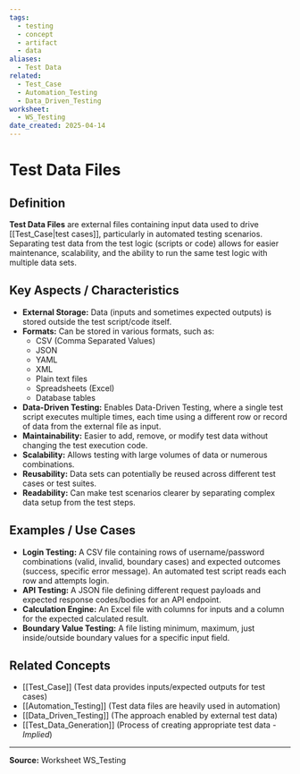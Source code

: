 ```yaml
---
tags:
  - testing
  - concept
  - artifact
  - data
aliases:
  - Test Data
related:
  - Test_Case
  - Automation_Testing
  - Data_Driven_Testing
worksheet:
  - WS_Testing
date_created: 2025-04-14
---
```

# Test Data Files

## Definition

**Test Data Files** are external files containing input data used to drive [[Test_Case|test cases]], particularly in automated testing scenarios. Separating test data from the test logic (scripts or code) allows for easier maintenance, scalability, and the ability to run the same test logic with multiple data sets.

## Key Aspects / Characteristics

- **External Storage:** Data (inputs and sometimes expected outputs) is stored outside the test script/code itself.
- **Formats:** Can be stored in various formats, such as:
    - CSV (Comma Separated Values)
    - JSON
    - YAML
    - XML
    - Plain text files
    - Spreadsheets (Excel)
    - Database tables
- **Data-Driven Testing:** Enables Data-Driven Testing, where a single test script executes multiple times, each time using a different row or record of data from the external file as input.
- **Maintainability:** Easier to add, remove, or modify test data without changing the test execution code.
- **Scalability:** Allows testing with large volumes of data or numerous combinations.
- **Reusability:** Data sets can potentially be reused across different test cases or test suites.
- **Readability:** Can make test scenarios clearer by separating complex data setup from the test steps.

## Examples / Use Cases

- **Login Testing:** A CSV file containing rows of username/password combinations (valid, invalid, boundary cases) and expected outcomes (success, specific error message). An automated test script reads each row and attempts login.
- **API Testing:** A JSON file defining different request payloads and expected response codes/bodies for an API endpoint.
- **Calculation Engine:** An Excel file with columns for inputs and a column for the expected calculated result.
- **Boundary Value Testing:** A file listing minimum, maximum, just inside/outside boundary values for a specific input field.

## Related Concepts
- [[Test_Case]] (Test data provides inputs/expected outputs for test cases)
- [[Automation_Testing]] (Test data files are heavily used in automation)
- [[Data_Driven_Testing]] (The approach enabled by external test data)
- [[Test_Data_Generation]] (Process of creating appropriate test data - *Implied*)

---
**Source:** Worksheet WS_Testing